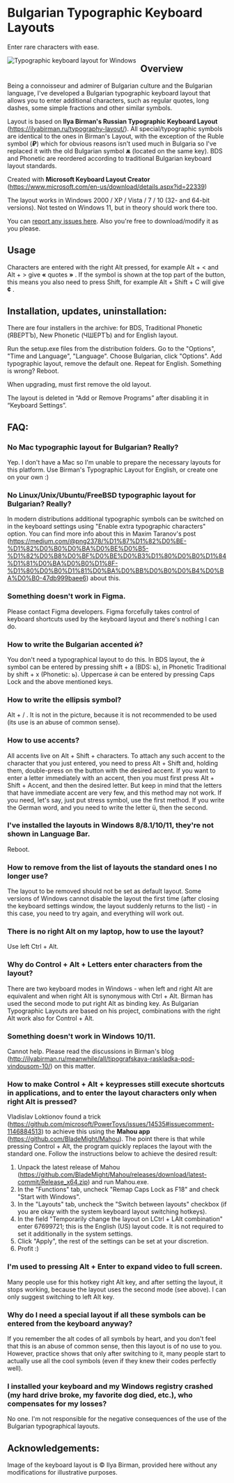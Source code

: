 Bulgarian Typographic Keyboard Layouts
=======
Enter rare characters with ease.

<img src="https://ilyabirman.ru/typography-layout/i/layout-win@2x.png"
     alt="Typographic keyboard layout for Windows"
     style="float: left; margin-right: 10px;" />

## Overview

Being a connoisseur and admirer of Bulgarian culture and the Bulgarian language, I've developed a Bulgarian typographic keyboard layout that allows you to enter additional characters, such as regular quotes, long dashes, some simple fractions and other similar symbols. 

Layout is based on **Ilya Birman's Russian Typographic Keyboard Layout** (https://ilyabirman.ru/typography-layout/).
All special/typographic symbols are identical to the ones in Birman's Layout, with the exception of the Ruble symbol (**₽**) which for obvious reasons isn't used much in Bulgaria so I've replaced it with the old Bulgarian symbol **ѫ** (located on the same key).
BDS and Phonetic are reordered according to traditional Bulgarian keyboard layout standards. 

Created with **Microsoft Keyboard Layout Creator** (https://www.microsoft.com/en-us/download/details.aspx?id=22339)

The layout works in Windows 2000 / XP / Vista / 7 / 10 (32- and 64-bit versions). Not tested on Windows 11, but in theory should work there too.

You can [report any issues here](https://github.com/acnapyx/bg-typographic-layout/issues). Also you're free to download/modify it as you please.


## Usage

Characters are entered with the right Alt pressed, for example Alt +  < and Alt + > give **«** quotes **»** . If the symbol is shown at the top part of the button, this means you also need to press Shift, for example Alt + Shift + C will give **¢** .


## Installation, updates, uninstallation:

There are four installers in the archive: for BDS, Traditional Phonetic (ЯВЕРТЪ), New Phonetic (ЧШЕРТЪ) and for English layout.

Run the setup.exe files from the distribution folders.
Go to the "Options", "Time and Language", "Language". Choose Bulgarian, click "Options". Add typographic layout, remove the default one. Repeat for English.
Something is wrong? Reboot.

When upgrading, must first remove the old layout.

The layout is deleted in “Add or Remove Programs” after disabling it in “Keyboard Settings”.


## FAQ:

### No Mac typographic layout for Bulgarian? Really?

Yep. I don't have a Mac so I'm unable to prepare the necessary layouts for this platform. Use Birman's Typographic Layout for English, or create one on your own :)

### No Linux/Unix/Ubuntu/FreeBSD typographic layout for Bulgarian? Really?  

In modern distributions additional typographic symbols can be switched on in the keyboard settings using "Enable extra typographic characters" option. You can find more info about this in Maxim Taranov's post (https://medium.com/@png2378/%D1%87%D1%82%D0%BE-%D1%82%D0%B0%D0%BA%D0%BE%D0%B5-%D1%82%D0%B8%D0%BF%D0%BE%D0%B3%D1%80%D0%B0%D1%84%D1%81%D0%BA%D0%B0%D1%8F-%D1%80%D0%B0%D1%81%D0%BA%D0%BB%D0%B0%D0%B4%D0%BA%D0%B0-47db999baee6) about this.

### Something doesn't work in Figma. 

Please contact Figma developers. Figma forcefully takes control of keyboard shortcuts used by the keyboard layout and there's nothing I can do. 

### How to write the Bulgarian accented ѝ?

You don't need a typographical layout to do this. In BDS layout, the ѝ symbol can be entered by pressing shift + a (BDS: ь), in Phonetic Traditional by shift + x (Phonetic: ь). Uppercase ѝ can be entered by pressing Caps Lock and the above mentioned keys.

### How to write the ellipsis symbol? 

Alt + / . It is not in the picture, because it is not recommended to be used (its use is an abuse of common sense).

### How to use accents? 

All accents live on Alt + Shift + characters. To attach any such accent to the character that you just entered, you need to press Alt + Shift and, holding them, double-press on the button with the desired accent. If you want to enter a letter immediately with an accent, then you must first press Alt + Shift + Accent, and then the desired letter. But keep in mind that the letters that have immediate accent are very few, and this method may not work. If you need, let's say, just put stress symbol, use the first method. If you write the German word, and you need to write the letter ü, then the second.

### I've installed the layouts in Windows 8/8.1/10/11, they're not shown in Language Bar.

Reboot.

### How to remove from the list of layouts the standard ones I no longer use? 

The layout to be removed should not be set as default layout. Some versions of Windows cannot disable the layout the first time (after closing the keyboard settings window, the layout suddenly returns to the list) - in this case, you need to try again, and everything will work out.

### There is no right Alt on my laptop, how to use the layout? 

Use left Ctrl + Alt.

### Why do Control + Alt + Letters enter characters from the layout? 

There are two keyboard modes in Windows - when left and right Alt are equivalent and when right Alt is synonymous with Ctrl + Alt. Birman has used the second mode to put right Alt as binding key. As Bulgarian Typographic Layouts are based on his project,  combinations with the right Alt work also for Control + Alt. 

### Something doesn't work in Windows 10/11.

Cannot help. Please read the discussions in Birman's blog (http://ilyabirman.ru/meanwhile/all/tipografskaya-raskladka-pod-vindousom-10/) on this matter.

### How to make Control + Alt + keypresses still execute shortcuts in applications, and to enter the layout characters only when right Alt is pressed?

Vladislav Loktionov found a trick (https://github.com/microsoft/PowerToys/issues/14535#issuecomment-1146884513) to achieve this using the **Mahou app** (https://github.com/BladeMight/Mahou). The point there is that while pressing Control + Alt, the program quickly replaces the layout with the standard one. Follow the instructions below to achieve the desired result:
1. Unpack the latest release of Mahou (https://github.com/BladeMight/Mahou/releases/download/latest-commit/Release_x64.zip) and run Mahou.exe.
2. In the "Functions" tab, uncheck "Remap Caps Lock as F18" and check "Start with Windows".
3. In the "Layouts" tab, uncheck the "Switch between layouts" checkbox (if you are okay with the system keyboard layout switching hotkeys).
4. In the field "Temporarily change the layout on LCtrl + LAlt combination" enter 67699721; this is the English (US) layout code. It is not required to set it additionally in the system settings.
5. Click "Apply", the rest of the settings can be set at your discretion.
6. Profit :)

### I'm used to pressing Alt + Enter to expand  video to full screen.

Many people use for this hotkey right Alt key, and after setting the layout, it stops working, because the layout uses the second mode (see above). I can only suggest switching to left Alt key.

### Why do I need a special layout if all these symbols can be entered from the keyboard anyway? 

If you remember the alt codes of all symbols by heart, and you don't feel that this is an abuse of common sense, then this layout is of no use to you. However, practice shows that only after switching to it, many people start to actually use all the cool symbols (even if they knew their codes perfectly well). 

### I installed your keyboard and my Windows registry crashed (my hard drive broke, my favorite dog died, etc.), who compensates for my losses? 

No one. I'm not responsible for the negative consequences of the use of the Bulgarian typographical layouts. 

## Acknowledgements:

Image of the keyboard layout is © Ilya Birman, provided here without any modifications for illustrative purposes.
